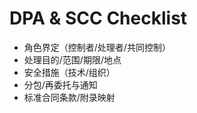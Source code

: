 # DPA & SCC Checklist

- 角色界定（控制者/处理者/共同控制）
- 处理目的/范围/期限/地点
- 安全措施（技术/组织）
- 分包/再委托与通知
- 标准合同条款/附录映射
